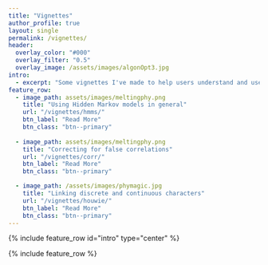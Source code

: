 ```yaml
---
title: "Vignettes"
author_profile: true
layout: single
permalink: /vignettes/
header:
  overlay_color: "#000"
  overlay_filter: "0.5"
  overlay_image: /assets/images/algonOpt3.jpg
intro: 
  - excerpt: "Some vignettes I've made to help users understand and use the tools I'm developing."
feature_row:
  - image_path: assets/images/meltingphy.png
    title: "Using Hidden Markov models in general"
    url: "/vignettes/hmms/"
    btn_label: "Read More"
    btn_class: "btn--primary"
  
  - image_path: assets/images/meltingphy.png
    title: "Correcting for false correlations"
    url: "/vignettes/corr/"
    btn_label: "Read More"
    btn_class: "btn--primary"

  - image_path: /assets/images/phymagic.jpg
    title: "Linking discrete and continuous characters"
    url: "/vignettes/houwie/"
    btn_label: "Read More"
    btn_class: "btn--primary"
---
```


{% include feature_row id="intro" type="center" %}

{% include feature_row %}
